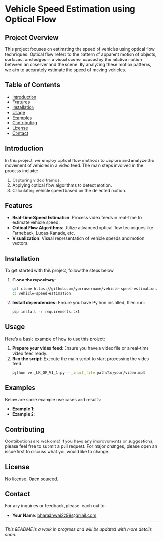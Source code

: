 # Vehicle Speed Estimation using Optical Flow

## Project Overview

This project focuses on estimating the speed of vehicles using optical flow techniques. Optical flow refers to the pattern of apparent motion of objects, surfaces, and edges in a visual scene, caused by the relative motion between an observer and the scene. By analyzing these motion patterns, we aim to accurately estimate the speed of moving vehicles.

## Table of Contents

- [Introduction](#introduction)
- [Features](#features)
- [Installation](#installation)
- [Usage](#usage)
- [Examples](#examples)
- [Contributing](#contributing)
- [License](#license)
- [Contact](#contact)

## Introduction

In this project, we employ optical flow methods to capture and analyze the movement of vehicles in a video feed. The main steps involved in the process include:
1. Capturing video frames.
2. Applying optical flow algorithms to detect motion.
3. Calculating vehicle speed based on the detected motion.

## Features

- **Real-time Speed Estimation**: Process video feeds in real-time to estimate vehicle speed.
- **Optical Flow Algorithms**: Utilize advanced optical flow techniques like Farneback, Lucas-Kanade, etc.
- **Visualization**: Visual representation of vehicle speeds and motion vectors.

## Installation

To get started with this project, follow the steps below:

1. **Clone the repository:**
    ```sh
    git clone https://github.com/yourusername/vehicle-speed-estimation.git
    cd vehicle-speed-estimation
    ```

2. **Install dependencies:**
    Ensure you have Python installed, then run:
    ```sh
    pip install -r requirements.txt
    ```

## Usage

Here's a basic example of how to use this project:

1. **Prepare your video feed**: Ensure you have a video file or a real-time video feed ready.
2. **Run the script**: Execute the main script to start processing the video feed.
    ```sh
    python vel_LK_OF_V1_1.py --_input_file path/to/your/video.mp4
    ```

## Examples

Below are some example use cases and results:

- **Example 1**: 
- **Example 2**:

## Contributing

Contributions are welcome! If you have any improvements or suggestions, please feel free to submit a pull request. For major changes, please open an issue first to discuss what you would like to change.

## License

No license. Open sourced.

## Contact

For any inquiries or feedback, please reach out to:

- **Your Name**: [bharadhwaj2299@gmail.com](mailto:bharadhwaj2299@gmail.com)

---

*This README is a work in progress and will be updated with more details soon.*
